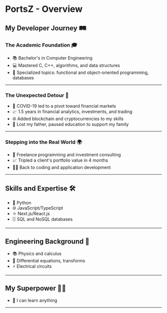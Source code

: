 # PortsZ - Overview 

## My Developer Journey 🛤️

### The Academic Foundation 🎓

- 📚 Bachelor's in Computer Engineering
- 💻 Mastered C, C++, algorithms, and data structures
- 📘 Specialized topics: functional and object-oriented programming, databases

---

### The Unexpected Detour 🔄

- 🦠 COVID-19 led to a pivot toward financial markets
- 📈 1.5 years in financial analytics, investments, and trading
- 🌐 Added blockchain and cryptocurrencies to my skills
- 🙏 Lost my father, paused education to support my family

---

### Stepping into the Real World 🌍

- 💼 Freelance programming and investment consulting
- 📈 Tripled a client's portfolio value in 4 months
- 👨‍💻 Back to coding and application development

---

## Skills and Expertise 🛠️

- 🐍 Python
- 🌐 JavaScript/TypeScript
- ⚛️ Next.js/React.js
- 🗄️ SQL and NoSQL databases

---

## Engineering Background 📐

- 📚 Physics and calculus
- 🧮 Differential equations, transforms
- ⚡ Electrical circuits

---

## My Superpower 🦸‍♂️

- 🌱 I can learn anything

---
